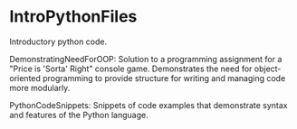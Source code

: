 # IntroPythonFiles
Introductory python code.

DemonstratingNeedForOOP:  Solution to a programming assignment for a "Price is 'Sorta' Right" console game. Demonstrates the need for object-oriented programming to provide structure for writing and managing code more modularly.

PythonCodeSnippets: Snippets of code examples that demonstrate syntax and features of the Python language. 
